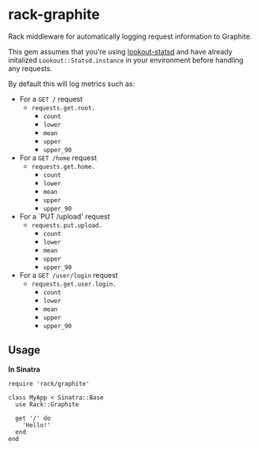 rack-graphite
=============

Rack middleware for automatically logging request information to Graphite.


This gem assumes that you're using
[lookout-statsd](https://github.com/lookout/statsd) and have already initalized
`Lookout::Statsd.instance` in your environment before handling any requests.

By default this will log metrics such as:

* For a `GET /` request
    * `requests.get.root.`
        * `count`
        * `lower`
        * `mean`
        * `upper`
        * `upper_90`
* For a `GET /home` request
    * `requests.get.home.`
        * `count`
        * `lower`
        * `mean`
        * `upper`
        * `upper_90`
* For a `PUT /upload' request
    * `requests.put.upload.`
        * `count`
        * `lower`
        * `mean`
        * `upper`
        * `upper_90`
* For a `GET /user/login` request
    * `requests.get.user.login.`
        * `count`
        * `lower`
        * `mean`
        * `upper`
        * `upper_90`

## Usage

**In Sinatra**

    require 'rack/graphite'

    class MyApp < Sinatra::Base
      use Rack::Graphite

      get '/' do
        'Hello!'
      end
    end
